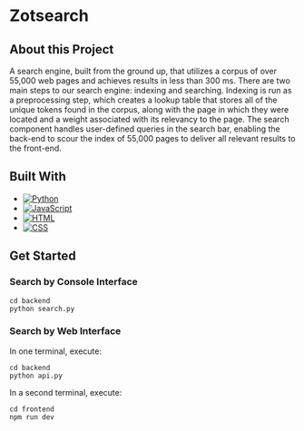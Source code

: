 # Zotsearch

## About this Project

A search engine, built from the ground up, that utilizes a corpus of over 55,000 web pages and achieves results in less than 300 ms. There are two main steps to our search engine: indexing and searching. Indexing is run as a preprocessing step, which creates a lookup table that stores all of the unique tokens found in the corpus, along with the page in which they were located and a weight associated with its relevancy to the page. The search component handles user-defined queries in the search bar, enabling the back-end to scour the index of 55,000 pages to deliver all relevant results to the front-end.



## Built With

* [![Python][python.com]][Python-url]
* [![JavaScript][javascript.com]][JavaScript-url]
* [![HTML][html.com]][HTML-url]
* [![CSS][css.com]][CSS-url]



## Get Started

### Search by Console Interface

```
cd backend
python search.py
```

### Search by Web Interface

In one terminal, execute:
```
cd backend
python api.py
```

In a second terminal, execute:
```
cd frontend
npm run dev
```



<!-- MARKDOWN LINKS & IMAGES -->
<!-- https://www.markdownguide.org/basic-syntax/#reference-style-links -->
[python.com]: https://img.shields.io/badge/logo-python-yellow?logo=python
[Python-url]: https://www.python.org/
[javascript.com]: https://img.shields.io/badge/logo-javascript-blue?logo=javascript
[JavaScript-url]: https://www.javascript.com/
[html.com]: https://img.shields.io/badge/logo-html-blue?logo=html
[HTML-url]: https://www.w3schools.com/html/
[css.com]: https://img.shields.io/badge/logo-css-blue?logo=css
[CSS-url]: https://www.w3.org/Style/CSS/Overview.en.html